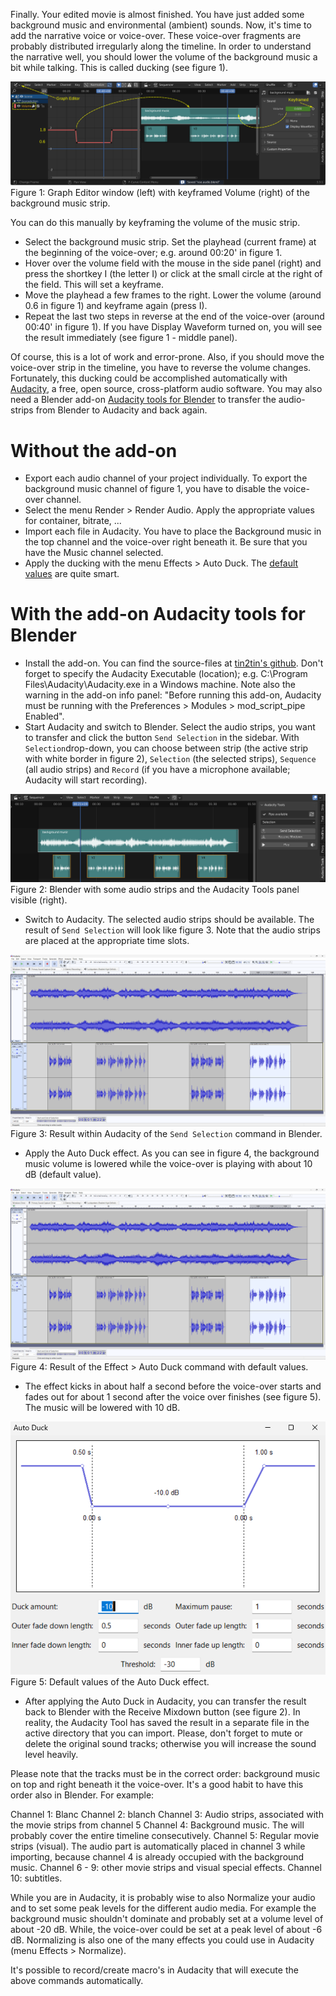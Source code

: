Finally. Your edited movie is almost finished. You have just added some background music and environmental (ambient) sounds. Now, it's time to add the narrative voice or voice-over. These voice-over fragments are probably distributed irregularly along the timeline. In order to understand the narrative well, you should lower the volume of the background music a bit while talking. This is called ducking (see figure 1).

![](/assets/images/vse.audio.svg)
Figure 1: Graph Editor window (left) with keyframed Volume (right) of the background music strip.

You can do this manually by keyframing the volume of the music strip.

- Select the background music strip. Set the playhead (current frame) at the beginning of the voice-over; e.g. around 00:20' in figure 1.
- Hover over the volume field with the mouse in the side panel (right) and press the shortkey I (the letter I) or click at the small circle at the right of the field. This will set a keyframe.
- Move the playhead a few frames to the right. Lower the volume (around 0.6 in figure 1) and keyframe again (press I).
- Repeat the last two steps in reverse at the end of the voice-over (around 00:40' in figure 1). If you have Display Waveform turned on, you will see the result immediately (see figure 1 - middle panel).

Of course, this is a lot of work and error-prone. Also, if you should move the voice-over strip in the timeline, you have to reverse the volume changes. Fortunately, this ducking could be accomplished automatically with [Audacity](https://www.audacityteam.org/), a free, open source, cross-platform audio software. You may also need a Blender add-on [Audacity tools for Blender](https://github.com/tin2tin/audacity_tools_for_blender) to transfer the audio-strips from Blender to Audacity and back again.

# Without the add-on

- Export each audio channel of your project individually. To export the background music channel of figure 1, you have to disable the voice-over channel.
- Select the menu Render > Render Audio. Apply the appropriate values for container, bitrate, ...
- Import each file in Audacity. You have to place the Background music in the top channel and the voice-over right beneath it. Be sure that you have the Music channel selected.
- Apply the ducking with the menu Effects > Auto Duck. The [default values](https://manual.audacityteam.org/man/auto_duck.html) are quite smart.

# With the add-on Audacity tools for Blender

- Install the add-on. You can find the source-files at [tin2tin's github](https://github.com/tin2tin/audacity_tools_for_blender). Don't forget to specify the Audacity Executable (location); e.g. C:\Program Files\Audacity\Audacity.exe in a Windows machine. Note also the warning in the add-on info panel: "Before running this add-on, Audacity must be running with the Preferences > Modules > mod_script_pipe Enabled".
- Start Audacity and switch to Blender. Select the audio strips, you want to transfer and click the button `Send Selection` in the sidebar. With `Selection`drop-down, you can choose between strip (the active strip with white border in figure 2), `Selection` (the selected strips), `Sequence` (all audio strips) and `Record` (if you have a microphone available; Audacity will start recording).

![](/assets/images/vse.audio.addon.png)
Figure 2: Blender with some audio strips and the Audacity Tools panel visible (right).

- Switch to Audacity. The selected audio strips should be available. The result of `Send Selection` will look like figure 3. Note that the audio strips are placed at the appropriate time slots. 

![](/assets/images/vse.audio.audacity1.png)
Figure 3: Result within Audacity of the `Send Selection` command in Blender.

- Apply the Auto Duck effect. As you can see in figure 4, the background music volume is lowered while the voice-over is playing with about 10 dB (default value).

![](/assets/images/vse.audio.audacity1.png)
Figure 4: Result of the Effect > Auto Duck command with default values.

- The effect kicks in about half a second before the voice-over starts and fades out for about 1 second after the voice over finishes (see figure 5). The music will be lowered with 10 dB.

![](/assets/images/vse.audio.audacity3.png)
Figure 5: Default values of the Auto Duck effect.

- After applying the Auto Duck in Audacity, you can transfer the result back to Blender with the Receive Mixdown button (see figure 2). In reality, the Audacity Tool has saved the result in a separate file in the active directory that you can import. Please, don't forget to mute or delete the original sound tracks; otherwise you will increase the sound level heavily.

Please note that the tracks must be in the correct order: background music on top and right beneath it the voice-over. It's a good habit to have this order also in Blender. For example:

Channel 1: Blanc
Channel 2: blanch
Channel 3: Audio strips, associated with the movie strips from channel 5
Channel 4: Background music. The will probably cover the entire timeline consecutively.
Channel 5: Regular movie strips (visual). The audio part is automatically placed in channel 3 while importing, because channel 4 is already occupied with the background music.
Channel 6 - 9: other movie strips and visual special effects.
Channel 10: subtitles.

While you are in Audacity, it is probably wise to also Normalize your audio and to set some peak levels for the different audio media. For example the background music shouldn't dominate and probably set at a volume level of about -20 dB. While, the voice-over could be set at a peak level of about -6 dB. Normalizing is also one of the many effects you could use in Audacity (menu Effects > Normalize).

It's possible to record/create macro's in Audacity that will execute the above commands automatically.
